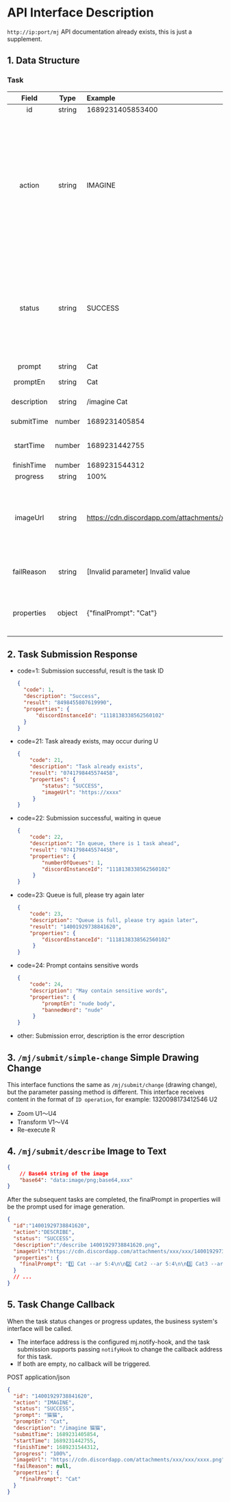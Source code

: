 # API Interface Description

`http://ip:port/mj` API documentation already exists, this is just a supplement.

## 1. Data Structure

### Task
| Field | Type | Example | Description |
|:-----:|:----:|:----|:----|
| id | string | 1689231405853400 | Task ID |
| action | string | IMAGINE | Task type: IMAGINE (drawing), UPSCALE (enlarge selected), VARIATION (transform selected), REROLL (re-execute), DESCRIBE (image to text), BLEND (image mixing) |
| status | string | SUCCESS | Task status: NOT_START (not started), SUBMITTED (submitted for processing), IN_PROGRESS (in progress), FAILURE (failed), SUCCESS (successful) |
| prompt | string | Cat | Prompt word |
| promptEn | string | Cat | English prompt word |
| description | string | /imagine Cat | Task description |
| submitTime | number | 1689231405854 | Submission time |
| startTime | number | 1689231442755 | Start execution time |
| finishTime | number | 1689231544312 | End time |
| progress | string | 100% | Task progress |
| imageUrl | string | https://cdn.discordapp.com/attachments/xxx/xxx/xxxx.png | URL of the generated image, has value when successful or in progress, may be png or webp |
| failReason | string | [Invalid parameter] Invalid value | Failure reason, has value when failed |
| properties | object | {"finalPrompt": "Cat"} | Extended properties of the task, for internal system use |


## 2. Task Submission Response
- code=1: Submission successful, result is the task ID
    ```json
    {
      "code": 1,
      "description": "Success",
      "result": "8498455807619990",
      "properties": {
          "discordInstanceId": "1118138338562560102"
      }
    }
    ```
- code=21: Task already exists, may occur during U
    ```json
    {
        "code": 21,
        "description": "Task already exists",
        "result": "0741798445574458",
        "properties": {
            "status": "SUCCESS",
            "imageUrl": "https://xxxx"
         }
    }
    ```
- code=22: Submission successful, waiting in queue
    ```json
    {
        "code": 22,
        "description": "In queue, there is 1 task ahead",
        "result": "0741798445574458",
        "properties": {
            "numberOfQueues": 1,
            "discordInstanceId": "1118138338562560102"
         }
    }
    ```
- code=23: Queue is full, please try again later
    ```json
    {
        "code": 23,
        "description": "Queue is full, please try again later",
        "result": "14001929738841620",
        "properties": {
            "discordInstanceId": "1118138338562560102"
         }
    }
    ```
- code=24: Prompt contains sensitive words
    ```json
    {
        "code": 24,
        "description": "May contain sensitive words",
        "properties": {
            "promptEn": "nude body",
            "bannedWord": "nude"
         }
    }
    ```
- other: Submission error, description is the error description

## 3. `/mj/submit/simple-change` Simple Drawing Change
This interface functions the same as `/mj/submit/change` (drawing change), but the parameter passing method is different. This interface receives content in the format of `ID operation`, for example: 1320098173412546 U2

- Zoom U1～U4
- Transform V1～V4
- Re-execute R

## 4. `/mj/submit/describe` Image to Text
```json
{
    // Base64 string of the image
    "base64": "data:image/png;base64,xxx"
}
```

After the subsequent tasks are completed, the finalPrompt in properties will be the prompt used for image generation.
```json
{
  "id":"14001929738841620",
  "action":"DESCRIBE",
  "status": "SUCCESS",
  "description":"/describe 14001929738841620.png",
  "imageUrl":"https://cdn.discordapp.com/attachments/xxx/xxx/14001929738841620.png",
  "properties": {
    "finalPrompt": "1️⃣ Cat --ar 5:4\n\n2️⃣ Cat2 --ar 5:4\n\n3️⃣ Cat3 --ar 5:4\n\n4️⃣ Cat4 --ar 5:4"
  }
  // ...
}
```

## 5. Task Change Callback
When the task status changes or progress updates, the business system's interface will be called.
- The interface address is the configured mj.notify-hook, and the task submission supports passing `notifyHook` to change the callback address for this task.
- If both are empty, no callback will be triggered.

POST  application/json
```json
{
  "id": "14001929738841620",
  "action": "IMAGINE",
  "status": "SUCCESS",
  "prompt": "猫猫",
  "promptEn": "Cat",
  "description": "/imagine 猫猫",
  "submitTime": 1689231405854,
  "startTime": 1689231442755,
  "finishTime": 1689231544312,
  "progress": "100%",
  "imageUrl": "https://cdn.discordapp.com/attachments/xxx/xxx/xxxx.png",
  "failReason": null,
  "properties": {
    "finalPrompt": "Cat"
  }
}
```
